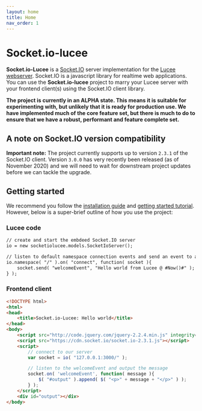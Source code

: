 ```yaml
---
layout: home
title: Home
nav_order: 1
---
```


# Socket.io-lucee

**Socket.io-Lucee** is a [Socket.IO](https://socket.io/) server implementation for the [Lucee webserver](https://www.lucee.org). Socket.IO is a javascript library for realtime web applications. You can use the **Socket.io-lucee** project to marry your Lucee server with your frontend client(s) using the Socket.IO client library.

**The project is currently in an ALPHA state. This means it is suitable for experimenting with, but unlikely that it is ready for production use. We have implemented much of the core feature set, but there is much to do to ensure that we have a robust, performant and feature complete set.**

## A note on Socket.IO version compatibility

**Important note:** The project currently supports up to version `2.3.1` of the Socket.IO client. Version `3.0.0` has very recently been released (as of November 2020) and we will need to wait for downstream project updates before we can tackle the upgrade.

## Getting started

We recommend you follow the [installation guide](installing/) and [getting started tutorial](tutorial/). However, below is a super-brief outline of how you use the project:

### Lucee code

```cfc
// create and start the embdeed Socket.IO server
io = new socketiolucee.models.SocketIoServer();

// listen to default namespace connection events and send an event to any sockets that connect
io.namespace( "/" ).on( "connect", function( socket ){
	socket.send( "welcomeEvent", "Hello world from Lucee @ #Now()#" );
} );
```

### Frontend client

```html
<!DOCTYPE html>
<html>
<head>
	<title>Socket.io-Lucee: Hello world</title>
</head>
<body>
	<script src="http://code.jquery.com/jquery-2.2.4.min.js" integrity="sha256-BbhdlvQf/xTY9gja0Dq3HiwQF8LaCRTXxZKRutelT44=" crossorigin="anonymous"></script>
	<script src="https://cdn.socket.io/socket.io-2.3.1.js"></script>
	<script>
		// connect to our server
		var socket = io( "127.0.0.1:3000/" );

		// listen to the welcomeEvent and output the message
		socket.on( 'welcomeEvent', function( message ){
			$( "#output" ).append( $( "<p>" + message + "</p>" ) );
		} );
	</script>
	<div id="output"></div>
</body>
```




